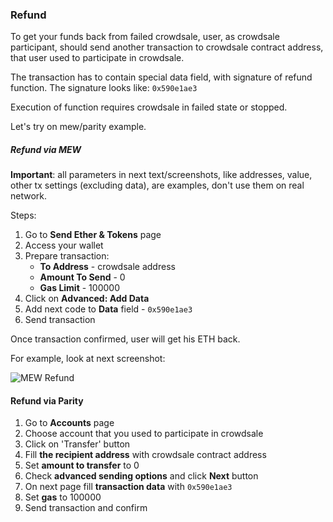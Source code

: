 ### Refund

To get your funds back from failed crowdsale, user, as crowdsale participant,
 should send another transaction to crowdsale contract address, that user
 used to participate in crowdsale.
  
The transaction has to contain special data field, with signature of refund function.
The signature looks like: `0x590e1ae3`

Execution of function requires crowdsale in failed state or stopped.

Let's try on mew/parity example.

##### Refund via MEW

**Important**: all parameters in next text/screenshots, like addresses, value, other tx settings (excluding data), are 
examples, don't use them on real network.

Steps:

1. Go to **Send Ether & Tokens** page
2. Access your wallet
3. Prepare transaction:
    - **To Address** - crowdsale address
    - **Amount To Send** - 0
    - **Gas Limit** - 100000
4. Click on **Advanced: Add Data**
5. Add next code to **Data** field - `0x590e1ae3`
6. Send transaction

Once transaction confirmed, user will get his ETH back.

For example, look at next screenshot:

![MEW Refund](https://i.imgur.com/C8wBGae.png)

#### Refund via Parity

1. Go to **Accounts** page
2. Choose account that you used to participate in crowdsale
3. Click on 'Transfer' button
4. Fill **the recipient address** with crowdsale contract address
5. Set **amount to transfer** to 0
6. Check **advanced sending options** and click **Next** button
7. On next page fill **transaction data** with `0x590e1ae3`
8. Set **gas** to 100000
9. Send transaction and confirm
